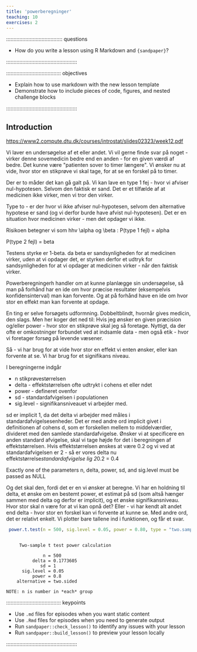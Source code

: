 ```yaml
---
title: 'powerberegninger'
teaching: 10
exercises: 2
---
```


:::::::::::::::::::::::::::::::::::::: questions 

- How do you write a lesson using R Markdown and `{sandpaper}`?

::::::::::::::::::::::::::::::::::::::::::::::::

::::::::::::::::::::::::::::::::::::: objectives

- Explain how to use markdown with the new lesson template
- Demonstrate how to include pieces of code, figures, and nested challenge blocks

::::::::::::::::::::::::::::::::::::::::::::::::

## Introduction

https://www2.compute.dtu.dk/courses/introstat/slides02323/week12.pdf

Vi laver en undersøgelse af et eller andet. Vi vil gerne finde svar på noget - 
virker denne sovemedicin bedre end en anden - for en given værdi af bedre.
Det kunne være "patienten sover to timer længere". Vi ønsker nu at vide, hvor
stor en stikprøve vi skal tage, for at se en forskel på to timer.

Der er to måder det kan gå galt på. Vi kan lave en type 1 fej - hvor vi
afviser nul-hypotesen. Selvom den faktisk er sand. Det er et tilfælde af at 
medicinen ikke virker, men vi tror den virker.

Type to - er der hvor vi ikke afviser nul-hypotesen, selvom den alternative
hypotese er sand (og vi derfor burde have afvist nul-hypotesen). Det er en
situation hvor medicinen virker - men det opdager vi ikke.

Risikoen betegner vi som hhv \alpha og \beta :
P(type 1 fejl) = alpha

P(type 2 fejl) = beta

Testens styrke er 1-beta. da beta er sandsynligheden for at medicinen virker, 
uden at vi opdager det, er styrken derfor et udtryk for sandsynligheden for at 
vi opdager at medicinen virker - når den faktisk virker.

Powerberegningerh handler om at kunne planlægge sin undersøgelse, så man
på forhånd har en ide om hvor præcise resultater (eksempelvis konfidensinterval) 
man kan forvente.
Og at på forhånd have en ide om hvor stor en effekt man kan forvente at opdage.

En ting er selve forsøgets udformning. Dobbeltblindt, hvornår gives medicin,
den slags. Men her koger det ned til:
Hvis jeg ønsker en given præcision og/eller power - hvor stor en stikprøve 
skal jeg så foretage. Nyttigt, da der ofte er omkostninger forbundet ved at 
indsamle data - men også etik - hvor vi foretager forsøg på levende væsener.

Så  - vi har brug for at vide hvor stor en effekt vi enten ønsker, eller 
kan forvente at se. Vi har brug for et signifikans niveau. 

I beregningerne indgår 
* n stikprøvestørrelsen
* delta - effektstørrelsen ofte udtrykt i cohens et eller ndet
* power - defineret ovenfor
* sd - standardafvigelsen i populationen
* sig.level - signifikansniveauet vi arbejder med.

sd er implicit 1, da det delta vi arbejder med måles i standardafvigelsesenheder.
Det er med andre ord implicit givet i definitionen af cohens d, som er 
forskellen mellem to middelværdier, divideret med den samlede standardafvigelse.
Ønsker vi at specificere en anden standard afvigelse, skal vi tage højde for det
i beregningen af effektstørrelsen. Hvis effektstørrelsen ønskes at være 0.2 og 
vi ved at standardafvigelsen er 2 - så er vores delta nu effektstørrelse*standardafvigelse
lig 2*0.2 = 0.4

Exactly one of the parameters n, delta, power, sd, and sig.level must be passed as NULL

Og det skal den, fordi det er en vi ønsker at beregne. Vi har en holdning til delta,
et ønske om en bestemt power, et estimat på sd (som altså hænger sammen med 
delta og derfor er implicit), og et ønske signifikansniveau. Hvor stor skal n 
være for at vi kan opnå det?
Eller - vi har kendt alt andet end delta - hvor stor en forskel kan vi forvente
 at kunne se. Med andre ord, det er relativt enkelt. Vi plotter bare tallene
 ind i funktionen, og får et svar.


``` r
 power.t.test(n = 500, sig.level = 0.05, power = 0.80, type = "two.sample")
```

``` output

     Two-sample t test power calculation 

              n = 500
          delta = 0.1773605
             sd = 1
      sig.level = 0.05
          power = 0.8
    alternative = two.sided

NOTE: n is number in *each* group
```


::::::::::::::::::::::::::::::::::::: keypoints 

- Use `.md` files for episodes when you want static content
- Use `.Rmd` files for episodes when you need to generate output
- Run `sandpaper::check_lesson()` to identify any issues with your lesson
- Run `sandpaper::build_lesson()` to preview your lesson locally

::::::::::::::::::::::::::::::::::::::::::::::::

